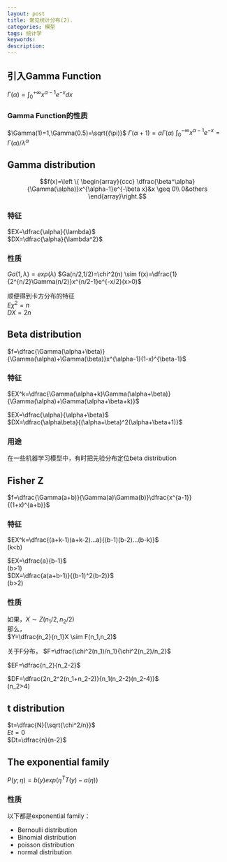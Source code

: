 ```yaml
---
layout: post
title: 常见统计分布(2).
categories: 模型
tags: 统计学
keywords:
description:
---
```





## 引入Gamma Function
$\Gamma(\alpha)=\int_0^{+\infty} x^{\alpha-1}e^{-x}dx$

### Gamma Function的性质
$\Gamma(1)=1,\Gamma(0.5)=\sqrt{(\pi)}$
$\Gamma(\alpha+1)=\alpha\Gamma(\alpha)$
$\int_0^{-\infty}x^{\alpha-1}e^{-x}=\Gamma(\alpha)/\lambda^\alpha$



## Gamma distribution
$$f(x)=\left \{ \begin{array}{ccc}
\dfrac{\beta^\alpha}{\Gamma(\alpha)}x^{\alpha-1}e^{-\beta x}&x \geq 0\\
0&others
\end{array}\right.$$

### 特征

$EX=\dfrac{\alpha}{\lambda}$  
$DX=\dfrac{\alpha}{\lambda^2}$

### 性质

$Ga(1,\lambda)=exp(\lambda)$
$Ga(n/2,1/2)=\chi^2(n) \sim f(x)=\dfrac{1}{2^{n/2}\Gamma(n/2)}x^{n/2-1}e^{-x/2}(x>0)$  

顺便得到卡方分布的特征  
$E\chi^2=n$  
$DX=2n$  


## Beta distribution

$f=\dfrac{\Gamma(\alpha+\beta)}{\Gamma(\alpha)+\Gamma(\beta)}x^{\alpha-1}(1-x)^{\beta-1}$  

### 特征
$EX^k=\dfrac{\Gamma(\alpha+k)\Gamma(\alpha+\beta)}{\Gamma(\alpha)+\Gamma(\alpha+\beta+k)}$

$EX=\dfrac{\alpha}{\alpha+\beta}$  
$DX=\dfrac{\alpha\beta}{(\alpha+\beta)^2(\alpha+\beta+1)}$  

### 用途
在一些机器学习模型中，有时把先验分布定位beta distribution  

## Fisher Z
$f=\dfrac{\Gamma(a+b)}{\Gamma(a)\Gamma(b)}\dfrac{x^{a-1}}{(1+x)^{a+b}}$
### 特征

$EX^k=\dfrac{(a+k-1)(a+k-2)...a}{(b-1)(b-2)...(b-k)}$  
(k<b)

$EX=\dfrac{a}{b-1}$  
(b>1)  
$DX=\dfrac{a(a+b-1)}{(b-1)^2(b-2)}$  
(b>2)  

### 性质
如果，$X \sim Z(n_1/2,n_2/2)$  
那么，  
$Y=\dfrac{n_2}{n_1}X \sim F(n_1,n_2)$  

关于F分布，
$F=\dfrac{\chi^2(n_1)/n_1}{\chi^2(n_2)/n_2}$    

$EF=\dfrac{n_2}{n_2-2}$  

$DF=\dfrac{2n_2^2(n_1+n_2-2)}{n_1(n_2-2)(n_2-4)}$  
(n_2>4)  

## t distribution
$t=\dfrac{N}{\sqrt{\chi^2/n}}$    
$Et=0$  
$Dt=\dfrac{n}{n-2}$  


## The exponential family

$P(y;\eta)=b(y)exp(\eta^T T(y)-a(\eta))$  

### 性质
以下都是exponential family：  
- Bernoulli distribution
- Binomial distribution  
- poisson distribution
- normal distribution
